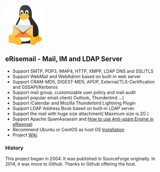 ![erisemail](https://raw.githubusercontent.com/uplusware/erisemail/master/doc/erisemail.png)

## eRisemail - Mail, IM and LDAP Server
* Support SMTP, POP3, IMAP4, HTTP, XMPP, LDAP DNS and SSL/TLS
* Support WebMail and WebAdmin based on built-in web server
* Support CRAM-MD5, DIGEST-MD5, APOP, External/TLS-Certification and GSSAPI/Kerberos
* Support mail group, customizable user policy and mail audit
* Support popular email client( Outlook, Thunderbird ...)
* Support iCalendar and Mozilla Thunderbird Lightning Plugin
* Support LDAP Address Book based on built-in LDAP server.
* Support the mail with huge size attachment( Maximum size is 2G )
* Support Apache SpamAssassin and [How to use Anti-spam Engine in eRisemail](https://github.com/uplusware/erisemail/wiki/How-to-use-Anti-spam-Engine-in-eRisemail)
* Recommend Ubuntu or CentOS as host OS [Installation](https://github.com/uplusware/erisemail/wiki/Installation)
* Project [Wiki](https://github.com/uplusware/erisemail/wiki)

### History

This project began in 2004. It was published in SourceForge originally. In 2014, it was move to Github. Thanks to Github offering the host.
